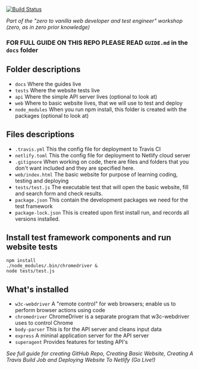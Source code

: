 [![Build Status](https://travis-ci.org/jaffamonkey/starter-github-html-tests-travis-netlify.svg?branch=master)](https://travis-ci.org/jaffamonkey/starter-github-html-tests-travis-netlify)

_Part of the "zero to vanilla web developer and test engineer" workshop (zero, as in zero prior knowledge)_

### FOR FULL GUIDE ON THIS REPO PLEASE READ `GUIDE.md` in the `docs` folder

## Folder descriptions

* `docs` Where the guides live
* `tests` Where the website tests live
* `api` Where the simple API server lives (optional to look at)
* `web` Where to basic website lives, that we will use to test and deploy
* `node_modules` When you run npm install, this folder is created with the packages (optional to look at)

## Files descriptions

* `.travis.yml` This the config file for deployment to Travis CI
* `netlify.toml` This the config file for deployment to Netlify cloud server
* `.gitignore` When working on code, there are files and folders that you don't want included and they are specified here.
* `web/index.html` The basic website for purpose of learning coding, testing and deploying
* `tests/test.js` The executable test that will open the basic website, fill and search form and check results.
* `package.json` This contain the development packages we need for the test framework
* `package-lock.json` This is created upon first install run, and records all versions installed.

## Install test framework components and run website tests

```
npm install
./node_modules/.bin/chromedriver &
node tests/test.js
```

## What's installed

* `w3c-webdriver` A "remote control" for web browsers; enable us to perform browser actions using code 
* `chromedriver` ChromeDriver is a separate program that w3c-webdriver uses to control Chrome
* `body-parser` This is for the API server and cleans input data
* `express` A mininal application server for the API server
* `superagent` Provides features for testing API's


_See full guide for creating GitHub Repo, Creating Basic Website, Creating A Travis Build Job and Deploying Website To Netlify (Go Live!)_

